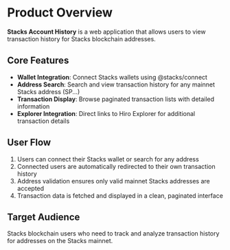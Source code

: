 # Product Overview

**Stacks Account History** is a web application that allows users to view transaction history for Stacks blockchain addresses.

## Core Features
- **Wallet Integration**: Connect Stacks wallets using @stacks/connect
- **Address Search**: Search and view transaction history for any mainnet Stacks address (SP...)
- **Transaction Display**: Browse paginated transaction lists with detailed information
- **Explorer Integration**: Direct links to Hiro Explorer for additional transaction details

## User Flow
1. Users can connect their Stacks wallet or search for any address
2. Connected users are automatically redirected to their own transaction history
3. Address validation ensures only valid mainnet Stacks addresses are accepted
4. Transaction data is fetched and displayed in a clean, paginated interface

## Target Audience
Stacks blockchain users who need to track and analyze transaction history for addresses on the Stacks mainnet.